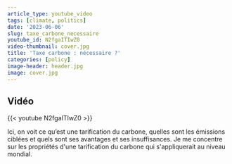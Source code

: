 ```yaml
---
article_type: youtube_video
tags: [climate, politics]
date: '2023-06-06'
slug: taxe_carbone_necessaire
youtube_id: N2fgaITIwZ0
video-thumbnail: cover.jpg
title: 'Taxe carbone : nécessaire ?'
categories: [policy]
image-header: header.jpg
image: cover.jpg
---
```


## Vidéo

{{< youtube N2fgaITIwZ0 >}}

Ici, on voit ce qu’est une tarification du carbone, quelles sont les émissions ciblées et quels sont ses avantages et ses insuffisances. Je me concentre sur les propriétés d'une tarification du carbone qui s'appliquerait au niveau mondial.